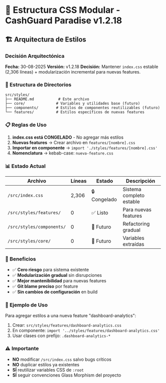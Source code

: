 # 📁 Estructura CSS Modular - CashGuard Paradise v1.2.18

## 🏗️ Arquitectura de Estilos

### Decisión Arquitectónica
**Fecha:** 30-08-2025
**Versión:** v1.2.18
**Decisión:** Mantener `index.css` estable (2,306 líneas) + modularización incremental para nuevas features.

### 📂 Estructura de Directorios

```
src/styles/
├── README.md           # Este archivo
├── core/              # Variables y utilidades base (futuro)
├── components/        # Estilos de componentes reutilizables (futuro)
└── features/          # Estilos específicos de nuevas features
```

### 📋 Reglas de Uso

1. **index.css está CONGELADO** - No agregar más estilos
2. **Nuevas features** → Crear archivo en `features/[nombre].css`
3. **Importar en componente** → `import './styles/features/[nombre].css'`
4. **Nomenclatura** → kebab-case: `nueva-feature.css`

### 📊 Estado Actual

| Archivo | Líneas | Estado | Descripción |
|---------|--------|--------|-------------|
| `/src/index.css` | 2,306 | 🔒 Congelado | Sistema completo estable |
| `/src/styles/features/` | 0 | ✅ Listo | Para nuevas features |
| `/src/styles/components/` | 0 | 🔮 Futuro | Refactoring gradual |
| `/src/styles/core/` | 0 | 🔮 Futuro | Variables extraídas |

### 🎯 Beneficios

- ✅ **Cero riesgo** para sistema existente
- ✅ **Modularización gradual** sin disrupciones
- ✅ **Mejor mantenibilidad** para nuevas features
- ✅ **Git blame preciso** por feature
- ✅ **Sin cambios de configuración** en build

### 📝 Ejemplo de Uso

Para agregar estilos a una nueva feature "dashboard-analytics":

1. Crear: `src/styles/features/dashboard-analytics.css`
2. En componente: `import '../styles/features/dashboard-analytics.css'`
3. Usar clases con prefijo: `.dashboard-analytics-*`

### ⚠️ Importante

- **NO** modificar `/src/index.css` salvo bugs críticos
- **NO** duplicar estilos ya existentes
- **SÍ** reutilizar variables CSS de `:root`
- **SÍ** seguir convenciones Glass Morphism del proyecto
